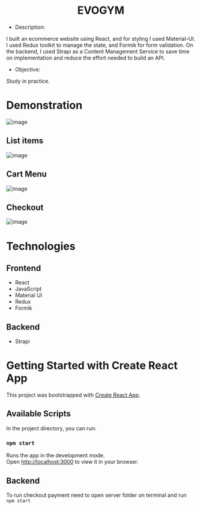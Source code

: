<h1 align="center">EVOGYM</h1> 

- Description:

I built an ecommerce website using React, and for styling I used Material-UI. I used Redux toolkit to manage the state, and Formik for form validation.
On the backend, I used Strapi as a Content Management Service to save time on implementation and reduce the effort needed to build an API.

- Objective:

Study in practice.

# Demonstration

![image](https://user-images.githubusercontent.com/100156111/211123024-57470519-0f70-410a-8323-39b47fdc2fe4.png)

## List items

![image](https://user-images.githubusercontent.com/100156111/211123047-d0ec4705-0504-43a5-9788-25f5d380075f.png)

## Cart Menu

![image](https://user-images.githubusercontent.com/100156111/211124282-ea41a0ed-2716-4941-96f8-7d412e41c7bb.png)

## Checkout

![image](https://user-images.githubusercontent.com/100156111/211124533-c2e833a1-b53f-4fa2-8350-974e67dc8e35.png)

# Technologies

## Frontend
- React
- JavaScript
- Material UI
- Redux
- Formik

## Backend
- Strapi

# Getting Started with Create React App

This project was bootstrapped with [Create React App](https://github.com/facebook/create-react-app).

## Available Scripts

In the project directory, you can run:

### `npm start`

Runs the app in the development mode.\
Open [http://localhost:3000](http://localhost:3000) to view it in your browser.

## Backend

To run checkout payment need to open server folder on terminal and run `npm start`
